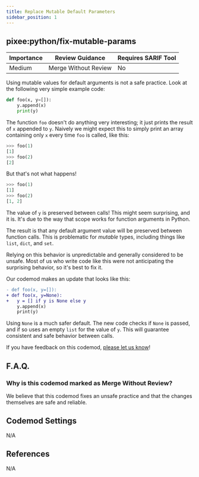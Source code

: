 ```yaml
---
title: Replace Mutable Default Parameters
sidebar_position: 1
---
```


## pixee:python/fix-mutable-params

| Importance | Review Guidance            | Requires SARIF Tool |
|------------|----------------------------|---------------------|
| Medium       | Merge Without Review | No                  |

Using mutable values for default arguments is not a safe practice.
Look at the following very simple example code:

```python
def foo(x, y=[]):
    y.append(x)
    print(y)
```

The function `foo` doesn't do anything very interesting; it just prints the result of `x` appended to `y`. Naively we might expect this to simply print an array containing only `x` every time `foo` is called, like this:

```python
>>> foo(1)
[1]
>>> foo(2)
[2]
```

But that's not what happens!

```python
>>> foo(1)
[1]
>>> foo(2)
[1, 2]
```

The value of `y` is preserved between calls! This might seem surprising, and it is. It's due to the way that scope works for function arguments in Python.

The result is that any default argument value will be preserved between function calls. This is problematic for *mutable* types, including things like `list`, `dict`, and `set`.

Relying on this behavior is unpredictable and generally considered to be unsafe. Most of us who write code like this were not anticipating the surprising behavior, so it's best to fix it.

Our codemod makes an update that looks like this:
```diff
- def foo(x, y=[]):
+ def foo(x, y=None):
+   y = [] if y is None else y
    y.append(x)
    print(y)
```

Using `None` is a much safer default. The new code checks if `None` is passed, and if so uses an empty `list` for the value of `y`. This will guarantee consistent and safe behavior between calls.

If you have feedback on this codemod, [please let us know](mailto:feedback@pixee.ai)!

## F.A.Q.

### Why is this codemod marked as Merge Without Review?

We believe that this codemod fixes an unsafe practice and that the changes themselves are safe and reliable.

## Codemod Settings

N/A

## References

N/A
